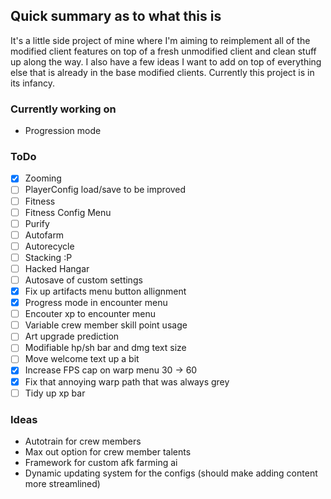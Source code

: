 ## Quick summary as to what this is
It's a little side project of mine where I'm aiming to reimplement all of the modified client features on top of a fresh unmodified client and clean stuff up along the way. I also have a few ideas I want to add on top of everything else that is already in the base modified clients. Currently this project is in its infancy.

### Currently working on
- Progression mode

### ToDo
- [x] Zooming
- [ ] PlayerConfig load/save to be improved
- [ ] Fitness
- [ ] Fitness Config Menu
- [ ] Purify
- [ ] Autofarm
- [ ] Autorecycle
- [ ] Stacking :P
- [ ] Hacked Hangar
- [ ] Autosave of custom settings
- [x] Fix up artifacts menu button allignment
- [x] Progress mode in encounter menu
- [ ] Encouter xp to encounter menu
- [ ] Variable crew member skill point usage
- [ ] Art upgrade prediction
- [ ] Modifiable hp/sh bar and dmg text size
- [ ] Move welcome text up a bit
- [x] Increase FPS cap on warp menu 30 -> 60
- [x] Fix that annoying warp path that was always grey
- [ ] Tidy up xp bar

### Ideas
- Autotrain for crew members
- Max out option for crew member talents
- Framework for custom afk farming ai
- Dynamic updating system for the configs (should make adding content more streamlined)
